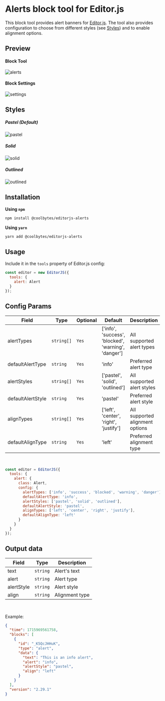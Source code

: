 # Alerts block tool for Editor.js

This block tool provides alert banners for [Editor.js](https://editorjs.io/). The tool also provides configuration to choose from different styles (see [Styles](https://github.com/CoolBytesIN/editorjs-alerts?tab=readme-ov-file#styles)) and to enable alignment options.

## Preview

#### Block Tool
![alerts](https://api.coolbytes.in/media/handle/view/image/02af0d3e-a0a6-440e-8514-a19ebca37957/)

#### Block Settings
![settings](https://api.coolbytes.in/media/handle/view/image/c29653e0-5081-4329-8673-34c321e85a61/)

## Styles

##### Pastel (Default)
![pastel](https://api.coolbytes.in/media/handle/view/image/a5cb4a60-dfe3-4580-9ac4-1d7cf841d6d8/)

##### Solid
![solid](https://api.coolbytes.in/media/handle/view/image/1acc505e-ce60-4211-b400-fe92da8d36fe/)

##### Outlined
![outlined](https://api.coolbytes.in/media/handle/view/image/4d18aad7-fadb-484c-a04d-f66d1195a4a1/)

## Installation

**Using `npm`**

```sh
npm install @coolbytes/editorjs-alerts
```

**Using `yarn`**

```sh
yarn add @coolbytes/editorjs-alerts
```

## Usage

Include it in the `tools` property of Editor.js config:

```js
const editor = new EditorJS({
  tools: {
    alert: Alert
  }
});
```

## Config Params

|Field|Type|Optional|Default|Description|
|---|---|---|---|---|
|alertTypes|`string[]`|`Yes`|['info', 'success', 'blocked', 'warning', 'danger']|All supported alert types|
|defaultAlertType|`string`|`Yes`|'info'|Preferred alert type|
|alertStyles|`string[]`|`Yes`|['pastel', 'solid', 'outlined']|All supported alert styles|
|defaultAlertStyle|`string`|`Yes`|'pastel'|Preferred alert style|
|alignTypes|`string[]`|`Yes`|['left', 'center', 'right', 'justify']|All supported alignment options|
|defaultAlignType|`string`|`Yes`|'left'|Preferred alignment type|

&nbsp;

```js
const editor = EditorJS({
  tools: {
    alert: {
      class: Alert,
      config: {
        alertTypes: ['info', 'success', 'blocked', 'warning', 'danger'],
        defaultAlertType: 'info',
        alertStyles: ['pastel', 'solid', 'outlined'],
        defaultAlertStyle: 'pastel',
        alignTypes: ['left', 'center', 'right', 'justify'],
        defaultAlignType: 'left'
      }
    }
  }
});
```

## Output data

|Field|Type|Description|
|---|---|---|
|text|`string`|Alert's text|
|alert|`string`|Alert type|
|alertStyle|`string`|Alert style|
|align|`string`|Alignment type|

&nbsp;

Example:

```json
{
  "time": 1715969561758,
  "blocks": [
    {
      "id": "_K5QcJHHuK",
      "type": "alert",
      "data": {
        "text": "This is an info alert",
        "alert": "info",
        "alertStyle": "pastel",
        "align": "left"
      }
    }
  ],
  "version": "2.29.1"
}
```
